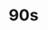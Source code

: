 ---
title: 90s
crosslinks:
- 90sCommercials
- MovieStunts
- nostalgia
- Marietta
- Serendipity
- tipofmyjoystick
- gum
- tipofmytongue
- FuckImOld
---